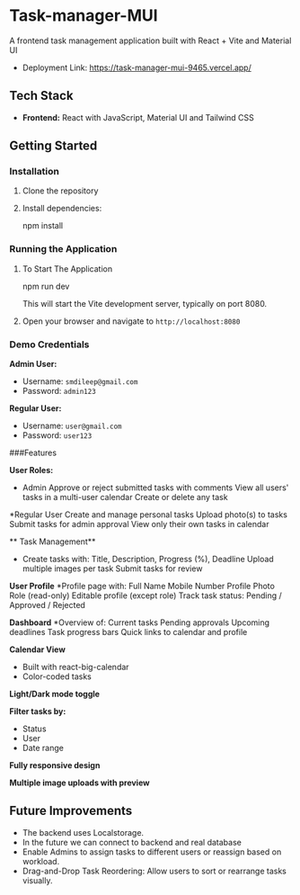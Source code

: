 # Task-manager-MUI

A frontend task management application built with React + Vite and Material UI

* Deployment Link: https://task-manager-mui-9465.vercel.app/

  
## Tech Stack

* **Frontend:** React with JavaScript, Material UI and Tailwind CSS

## Getting Started

### Installation

1.  Clone the repository
2.  Install dependencies:

    npm install
   

### Running the Application

1. To Start The Application

    npm run dev

    This will start the Vite development server, typically on port 8080.
3.  Open your browser and navigate to `http://localhost:8080`

### Demo Credentials

**Admin User:**

* Username: `smdileep@gmail.com`
* Password: `admin123`

**Regular User:**

* Username: `user@gmail.com`
* Password: `user123`


###Features

**User Roles:**
* Admin
Approve or reject submitted tasks with comments
View all users' tasks in a multi-user calendar
Create or delete any task

*Regular User
Create and manage personal tasks
Upload photo(s) to tasks
Submit tasks for admin approval
View only their own tasks in calendar

** Task Management**
* Create tasks with:
Title, Description, Progress (%), Deadline
Upload multiple images per task
Submit tasks for review

**User Profile**
*Profile page with:
Full Name
Mobile Number
Profile Photo
Role (read-only)
Editable profile (except role)
Track task status: Pending / Approved / Rejected

**Dashboard**
*Overview of:
Current tasks
Pending approvals
Upcoming deadlines
Task progress bars
Quick links to calendar and profile

**Calendar View**
* Built with react-big-calendar
* Color-coded tasks


**Light/Dark mode toggle**

**Filter tasks by:**
* Status
* User
* Date range

**Fully responsive design**

**Multiple image uploads with preview**



## Future Improvements

* The backend uses Localstorage.
* In the future we can connect to backend and real database
* Enable Admins to assign tasks to different users or reassign based on workload.
* Drag-and-Drop Task Reordering: Allow users to sort or rearrange tasks visually.
